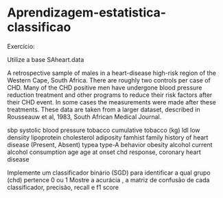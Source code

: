 # Aprendizagem-estatistica-classificao

Exercício:
    
Utilize a base SAheart.data

A retrospective sample of males in a heart-disease high-risk region of the Western Cape, South Africa. There are roughly two controls per case of CHD. Many of the CHD positive men have undergone blood pressure reduction treatment and other programs to reduce their risk factors after their CHD event. In some cases the measurements were made after these treatments. These data are taken from a larger dataset, described in  Rousseauw et al, 1983, South African Medical Journal. 

sbp		systolic blood pressure
tobacco		cumulative tobacco (kg)
ldl		low densiity lipoprotein cholesterol
adiposity
famhist		family history of heart disease (Present, Absent)
typea		type-A behavior
obesity
alcohol		current alcohol consumption
age		age at onset
chd		response, coronary heart disease


Implemente um classificador binário (SGD) para identificar a qual grupo (chd) pertence 0 ou 1
Mostre a acurácia , a matriz de confusão de cada classificador, precisão, recall e f1 score
